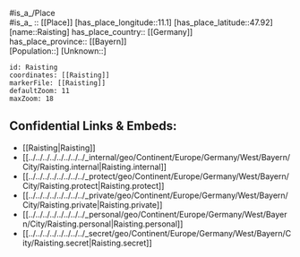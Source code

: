 ﻿---
location: [47.92,11.1] 
mapzoom: [7,12] 
mapmarker: city 
type: City
tags:
- geo/City


SpocWebEntityId: 33621
isDeleted: false
confidential: public

---
#is_a_/Place  
#is_a_ :: [[Place]] 
[has_place_longitude::11.1] 
[has_place_latitude::47.92] 
[name::Raisting] 
has_place_country:: [[Germany]]  
has_place_province:: [[Bayern]]  
[Population::] 
[Unknown::] 


```leaflet
id: Raisting
coordinates: [[Raisting]] 
markerFile: [[Raisting]] 
defaultZoom: 11 
maxZoom: 18
```


## Confidential Links & Embeds: 
- [[Raisting|Raisting]]  
- [[../../../../../../../../_internal/geo/Continent/Europe/Germany/West/Bayern/City/Raisting.internal|Raisting.internal]] 
- [[../../../../../../../../_protect/geo/Continent/Europe/Germany/West/Bayern/City/Raisting.protect|Raisting.protect]] 
- [[../../../../../../../../_private/geo/Continent/Europe/Germany/West/Bayern/City/Raisting.private|Raisting.private]] 
- [[../../../../../../../../_personal/geo/Continent/Europe/Germany/West/Bayern/City/Raisting.personal|Raisting.personal]] 
- [[../../../../../../../../_secret/geo/Continent/Europe/Germany/West/Bayern/City/Raisting.secret|Raisting.secret]] 
